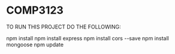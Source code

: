 # COMP3123

TO RUN THIS PROJECT DO THE FOLLOWING:

npm install
npm install express
npm install cors --save
npm install mongoose
npm update
